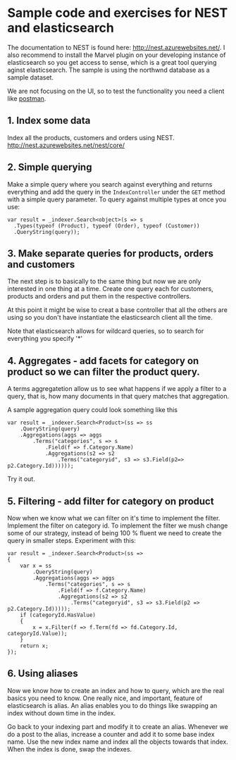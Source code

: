 Sample code and exercises for NEST and elasticsearch
=====================

The documentation to NEST is found here: http://nest.azurewebsites.net/. I also recommend to install the Marvel plugin on your developing instance of elasticsearch so you get access to sense, which is a great tool querying aginst elasticsearch. The sample is using the northwnd database as a sample dataset.

We are not focusing on the UI, so to test the functionality you need a client like [postman](https://chrome.google.com/webstore/detail/postman-rest-client/fdmmgilgnpjigdojojpjoooidkmcomcm).

## 1. Index some data
Index all the products, customers and orders using NEST. http://nest.azurewebsites.net/nest/core/

## 2. Simple querying
Make a simple query where you search against everything and returns everything and add the query in the `IndexController` under the `GET` method with a simple query parameter. To query against multiple types at once you use:

    var result = _indexer.Search<object>(s => s
      .Types(typeof (Product), typeof (Order), typeof (Customer))
      .QueryString(query));

## 3. Make separate queries for products, orders and customers
The next step is to basically to the same thing but now we are only interested in one thing at a time. Create one query each for customers, products and orders and put them in the respective controllers.

At this point it might be wise to creat a base controller that all the others are using so you don't have instantiate the elasticsearch client all the time.

Note that elasticsearch allows for wildcard queries, so to search for everything you specify '*'

## 4. Aggregates - add facets for category on product so we can filter the product query.
A terms aggregatetion allow us to see what happens if we apply a filter to a query, that is, how many documents in that query matches that aggregation.

A sample aggregation query could look something like this

    var result = _indexer.Search<Product>(ss => ss
        .QueryString(query)
        .Aggregations(aggs => aggs
            .Terms("categories", s => s
                .Field(f => f.Category.Name)
                .Aggregations(s2 => s2 
                    .Terms("categoryid", s3 => s3.Field(p2=> p2.Category.Id))))));

Try it out.

## 5. Filtering - add filter for category on product
Now when we know what we can filter on it's time to implement the filter. Implement the filter on category id. To implement the filter we mush change some of our strategy, instead of being 100 % fluent we need to create the query in smaller steps. Experiment with this:

    var result = _indexer.Search<Product>(ss =>
    {
        var x = ss
            .QueryString(query)
            .Aggregations(aggs => aggs
                .Terms("categories", s => s
                    .Field(f => f.Category.Name)
                    .Aggregations(s2 => s2
                        .Terms("categoryid", s3 => s3.Field(p2 => p2.Category.Id)))));
        if (categoryId.HasValue)
        {
            x = x.Filter(f => f.Term(fd => fd.Category.Id, categoryId.Value));
        }
        return x;
    });

## 6. Using aliases
Now we know how to create an index and how to query, which are the real basics you need to know. One really nice, and important, feature of elasticsearch is alias. An alias enables you to do things like swapping an index without down time in the index.

Go back to your indexing part and modify it to create an alias. Whenever we do a post to the alias, increase a counter and add it to some base index name. Use the new index name and index all the objects towards that index. When the index is done, swap the indexes.


